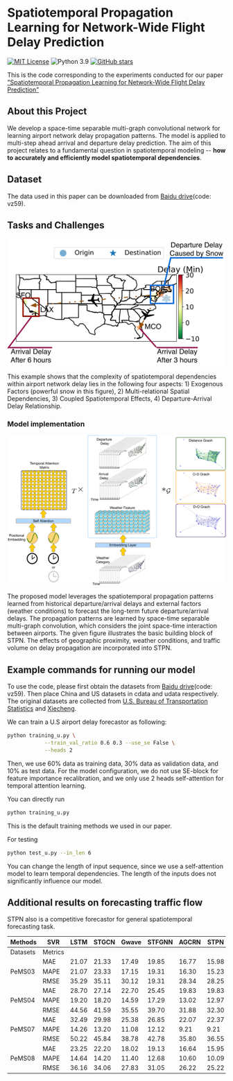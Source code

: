 # Spatiotemporal Propagation Learning for Network-Wide Flight Delay Prediction

[![MIT License](https://img.shields.io/badge/license-MIT-green.svg)](https://opensource.org/licenses/MIT)
![Python 3.9](https://img.shields.io/badge/Python-3.9-blue.svg)
[![GitHub stars](https://img.shields.io/github/stars/Kaimaoge/STPN.svg?logo=github&label=Stars&logoColor=white)](https://github.com/Kaimaoge/STPN)

This is the code corresponding to the experiments conducted for our paper ["Spatiotemporal Propagation Learning for Network-Wide Flight Delay Prediction"](https://arxiv.org/abs/2207.06959)

About this Project
--------------
We develop a space-time separable multi-graph convolutional network for learning airport network delay propagation patterns. The model is applied to multi-step ahead arrival and departure delay prediction. The aim of this project relates to a fundamental question in spatiotemporal modeling -- **how to accurately and efficiently model spatiotemporal dependencies**. 

Dataset
--------------
The data used in this paper can be downloaded from [Baidu drive](https://pan.baidu.com/s/13siqq4ffpxhvootkJKvgbw)(code: vz59). 

Tasks and Challenges
--------------

<p align="center">
<img align="middle" src="https://github.com/Kaimaoge/STPN/blob/main/image/delay_propagation.png" width="600" />
</p>

This example shows that the complexity of spatiotemporal dependencies within airport network delay lies in the following four aspects: 1) Exogenous Factors (powerful snow in this figure), 2) Multi-relational Spatial Dependencies, 3) Coupled Spatiotemporal Effects, 4) Departure-Arrival Delay Relationship.


### Model implementation

<p align="center">
<img align="middle" src="https://github.com/Kaimaoge/STPN/blob/main/image/framework.png" width="700" />
</p>

The proposed model leverages the spatiotemporal propagation patterns learned from historical departure/arrival delays and external factors (weather conditions) to forecast the long-term future departure/arrival delays. The propagation patterns are learned by space-time separable multi-graph convolution, which considers the joint space-time interaction between airports. The given figure illustrates the basic building block of STPN. The effects of geographic proximity, weather conditions, and traffic volume on delay propagation are incorporated into STPN.

Example commands for running our model
--------------

To use the code, please first obtain the datasets from [Baidu drive](https://pan.baidu.com/s/13siqq4ffpxhvootkJKvgbw)(code: vz59). Then place China and US datasets in cdata and udata respectively. The original datasets are collected from [U.S. Bureau of Transportation Statistics](https://www.transtats.bts.gov) and [Xiecheng](https://pan.baidu.com/s/1dEPyMGh#list/path=\%2F).

We can train a U.S airport delay forecastor as following:

```bash
python training_u.py \
			--train_val_ratio 0.6 0.3 --use_se False \
			--heads 2
```
Then, we use 60% data as training data, 30% data as validation data, and 10% as test data. For the model configuration, we do not use SE-block for feature importance recalibration, and we only use 2 heads self-attention for temporal attention learning.

You can directly run 
```bash
python training_u.py
```
This is the default training methods we used in our paper.

For testing
```bash
python test_u.py --in_len 6
```
You can change the length of input sequence, since we use a self-attention model to learn temporal dependencies. The length of the inputs does not significantly influence our model.

Additional results on forecasting traffic flow
--------------

STPN also is a competitive forecastor for general spatiotemporal forecasting task.

| Methods | SVR | LSTM | STGCN | Gwave | STFGNN | AGCRN | STPN |
|-----------------------------|----------------------|-----------------------|------------------------|------------------------|-------------------------|------------------------|-----------------------|
| Datasets                    | Metrics              |                       |                        |                        |                         |                        |                       |                  |
|     | MAE                  | 21.07                 | 21.33                  | 17.49                  | 19.85                   | 16.77                  | 15.98                 | 15.74} |
|     PeMS03                         | MAPE                 | 21.07                 | 23.33                  | 17.15                  | 19.31                   | 16.30                  | 15.23      | 16.40            |
|                             | RMSE                 | 35.29                 | 35.11                  | 30.12                  | 19.31                   | 28.34                  | 28.25                 | 24.63 |
|       | MAE                  | 28.70                 | 27.14                  | 22.70                  | 25.45                   | 19.83       | 19.83      | 20.38            |
|     PeMS04                        | MAPE                 | 19.20                 | 18.20                  | 14.59                  | 17.29                   | 13.02                  | 12.97      | 13.28            |
|                             | RMSE                 | 44.56                 | 41.59                  | 35.55                  | 39.70                   | 31.88       | 32.30                 | 32.52            |
|     | MAE                  | 32.49                 | 29.98                  | 25.38                  | 26.85                   | 22.07                  | 22.37                 | 22.29 |
|  PeMS07                            | MAPE                 | 14.26                 | 13.20                  | 11.08                  | 12.12                   | 9.21                   | 9.21                  | 9.61             |
|                             | RMSE                 | 50.22                 | 45.84                  | 38.78                  | 42.78                   | 35.80                  | 36.55                 | 34.97 |
|       | MAE                  | 23.25                 | 22.20                  | 18.02                  | 19.13                   | 16.64                  | 15.95      | 16.50            |
|   PeMS08                          | MAPE                 | 14.64                 | 14.20                  | 11.40                  | 12.68                   | 10.60                  | 10.09     | 10.54            |
|                             | RMSE                 | 36.16                 | 34.06                  | 27.83                  | 31.05                   | 26.22                  | 25.22     | 25.90            |



